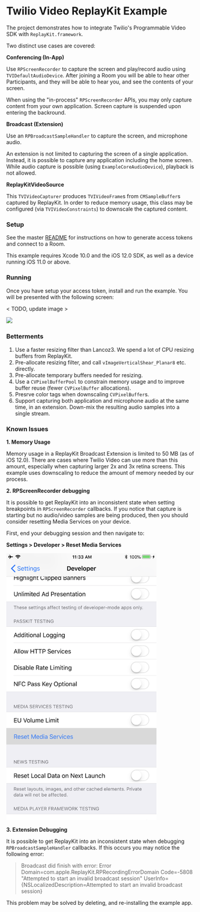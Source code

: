 # Twilio Video ReplayKit Example

The project demonstrates how to integrate Twilio's Programmable Video SDK with `ReplayKit.framework`.

Two distinct use cases are covered:

**Conferencing (In-App)**

Use `RPScreenRecorder` to capture the screen and play/record audio using `TVIDefaultAudioDevice`. After joining a Room you will be able to hear other Participants, and they will be able to hear you, and see the contents of your screen.

When using the "in-process" `RPScreenRecorder` APIs, you may only capture content from your own application. Screen capture is suspended upon entering the backround.

**Broadcast (Extension)**

Use an `RPBroadcastSampleHandler` to capture the screen, and microphone audio.

An extension is not limited to capturing the screen of a single application. Instead, it is possible to capture any application including the home screen. While audio capture is possible (using `ExampleCoreAudioDevice`), playback is not allowed.

**ReplayKitVideoSource**

This `TVIVideoCapturer` produces `TVIVideoFrame`s from `CMSampleBuffer`s captured by ReplayKit. In order to reduce memory usage, this class may be configured (via `TVIVideoConstraints`) to downscale the captured content.

### Setup

See the master [README](https://github.com/twilio/video-quickstart-swift/blob/master/README.md) for instructions on how to generate access tokens and connect to a Room.

This example requires Xcode 10.0 and the iOS 12.0 SDK, as well as a device running iOS 11.0 or above.

### Running

Once you have setup your access token, install and run the example. You will be presented with the following screen:

< TODO, update image >

<kbd><img width="400px" src="../images/quickstart/audio-sink-launched.jpg"/></kbd>

### Betterments

1. Use a faster resizing filter than Lancoz3. We spend a lot of CPU resizing buffers from ReplayKit.
2. Pre-allocate resizing filter, and call `vImageVerticalShear_Planar8` etc. directly.
3. Pre-allocate temporary buffers needed for resizing.
4. Use a `CVPixelBufferPool` to constrain memory usage and to improve buffer reuse (fewer `CVPixelBuffer` allocations).
5. Presrve color tags when downscaling `CVPixelBuffer`s.
6. Support capturing both application and microphone audio at the same time, in an extension. Down-mix the resulting audio samples into a single stream.

### Known Issues

**1. Memory Usage**

Memory usage in a ReplayKit Broadcast Extension is limited to 50 MB (as of iOS 12.0). There are cases where Twilio Video can use more than this amount, especially when capturing larger 2x and 3x retina screens. This example uses downscaling to reduce the amount of memory needed by our process.

**2. RPScreenRecorder debugging**

It is possible to get ReplayKit into an inconsistent state when setting breakpoints in `RPScreenRecorder` callbacks. If you notice that capture is starting but no audio/video samples are being produced, then you should consider resetting Media Services on your device.

First, end your debugging session and then navigate to: 

**Settings > Developer > Reset Media Services**

<kbd><img width="400px" src="../images/quickstart/replaykit-reset-media-services.png"/></kbd>

**3. Extension Debugging**

It is possible to get ReplayKit into an inconsistent state when debugging `RPBroadcastSampleHandler` callbacks. If this occurs you may notice the following error:

> Broadcast did finish with error: Error Domain=com.apple.ReplayKit.RPRecordingErrorDomain Code=-5808 "Attempted to start an invalid broadcast session" UserInfo={NSLocalizedDescription=Attempted to start an invalid broadcast session}

This problem may be solved by deleting, and re-installing the example app.
